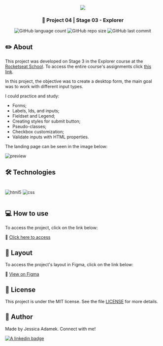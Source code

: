 <div align="center">
   <img src="https://www.rocketseat.com.br/assets/logos/explorer.svg" />
</div>

<h3 align="center">🚀 Project 04 | Stage 03 - Explorer</h3>

<div align="center">
  <img alt="GitHub language count" src="https://img.shields.io/github/languages/count/jeadamek/crie-seu-evento">

  <img alt="GitHub repo size" src="https://img.shields.io/github/repo-size/jeadamek/crie-seu-evento">
  
  <img alt="GitHub last commit" src="https://img.shields.io/github/last-commit/jeadamek/crie-seu-evento?color=%231280BF">
  
 <!-- <a href="https://jeadamek.github.io/crie-seu-evento/"> ▶️ Access Project </a> -->
</div>   

## ✏️ About

This project was developed on Stage 3 in the Explorer course at the [Rocketseat School](https://www.rocketseat.com.br/). To access the entire course's assignments click [this link](https://github.com/jeadamek/explorer-rocketseat).

In this project, the objective was to create a desktop form, the main goal was to work with different input types.

I could practice and study:

- Forms;
- Labels, Ids, and inputs;
- Fieldset and Legend;
- Creating styles for submit button;
- Pseudo-classes;
- Checkbox customization;
- Validate inputs with HTML properties.

The landing page can be seen in the image below:
<br/>

![preview](https://user-images.githubusercontent.com/78454317/192169909-04a49be4-1f09-4b5d-bba4-d778d90cfaa8.png)


## 🛠️ Technologies

<div style="display: inline_block"><br/>
  <img align="center" alt="html5" src="https://img.shields.io/badge/HTML5-E34F26?style=for-the-badge&logo=html5&logoColor=white" />
  <img align="center" alt="css" src="https://img.shields.io/badge/CSS3-1572B6?style=for-the-badge&logo=css3&logoColor=white" />
</div><br/>


## 💻 How to use

To access the project, click on the link below:

🔗 [Click here to access](https://jeadamek.github.io/crie-seu-evento/)


## 🎨 Layout

To access the project's layout in Figma, click on the link below:

🔗 [View on Figma](https://www.figma.com/file/HP81f4vgUcXAngmLYlIYhw/Explorer-Stage-03-Projeto-01-(Copy))

## 📝 License

This project is under the MIT license. See the file [LICENSE](LICENSE) for more details.


## 🎯 Author

<p>
	Made by Jessica Adamek. Connect with me! 	
</p>
<div>
  <a href="https://www.linkedin.com/in/jessica-adamek/" target="_blank">
    <img src="https://img.shields.io/badge/LinkedIn-0077B5?style=for-the-badge&logo=linkedin&logoColor=white" alt="A linkedin badge">
  </a>  
</div>
